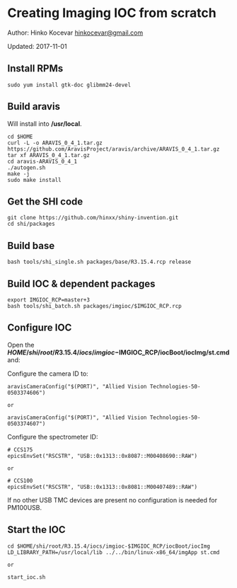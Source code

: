 # Creating Imaging IOC from scratch

Author: Hinko Kocevar <hinkocevar@gmail.com>

Updated: 2017-11-01

## Install RPMs

	sudo yum install gtk-doc glibmm24-devel


## Build aravis

Will install into __/usr/local__.

	cd $HOME
	curl -L -o ARAVIS_0_4_1.tar.gz https://github.com/AravisProject/aravis/archive/ARAVIS_0_4_1.tar.gz
	tar xf ARAVIS_0_4_1.tar.gz
	cd aravis-ARAVIS_0_4_1
	./autogen.sh
	make -j
	sudo make install

## Get the SHI code

	git clone https://github.com/hinxx/shiny-invention.git
	cd shi/packages

## Build base

	bash tools/shi_single.sh packages/base/R3.15.4.rcp release

## Build IOC & dependent packages

	export IMGIOC_RCP=master+3
	bash tools/shi_batch.sh packages/imgioc/$IMGIOC_RCP.rcp

## Configure IOC

Open the __$HOME/shi/root/R3.15.4/iocs/imgioc-$IMGIOC_RCP/iocBoot/iocImg/st.cmd__ and:

Configure the camera ID to:

	aravisCameraConfig("$(PORT)", "Allied Vision Technologies-50-0503374606")

	or

	aravisCameraConfig("$(PORT)", "Allied Vision Technologies-50-0503374607")

Configure the spectrometer ID:

	# CCS175
	epicsEnvSet("RSCSTR", "USB::0x1313::0x8087::M00408690::RAW")

	or

	# CCS100
	epicsEnvSet("RSCSTR", "USB::0x1313::0x8081::M00407489::RAW")


If no other USB TMC devices are present no configuration is needed for PM100USB.

## Start the IOC

	cd $HOME/shi/root/R3.15.4/iocs/imgioc-$IMGIOC_RCP/iocBoot/iocImg
	LD_LIBRARY_PATH=/usr/local/lib ../../bin/linux-x86_64/imgApp st.cmd

	or

	start_ioc.sh
